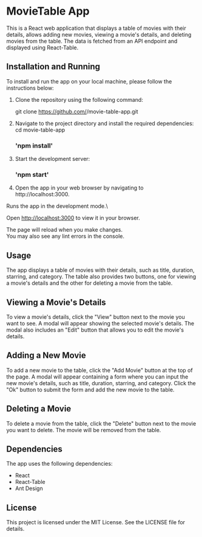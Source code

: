 # MovieTable App

This is a React web application that displays a table of movies with their details, allows adding new movies, viewing a movie's details, and deleting movies from the table. The data is fetched from an API endpoint and displayed using React-Table.

## Installation and Running

To install and run the app on your local machine, please follow the instructions below:

1. Clone the repository using the following command:
   
   git clone https://github.com/<username>/movie-table-app.git
   
 2. Navigate to the project directory and install the required dependencies:
   cd movie-table-app
    ### 'npm install'
  
 3. Start the development server:
    ### 'npm start'

 4. Open the app in your web browser by navigating to http://localhost:3000.

Runs the app in the development mode.\

   Open [http://localhost:3000](http://localhost:3000) to view it in your browser.

The page will reload when you make changes.\
You may also see any lint errors in the console.

## Usage
The app displays a table of movies with their details, such as title, duration, starring, and category. The table also provides two buttons, one for viewing a  movie's details and the other for deleting a movie from the table.
  
  ## Viewing a Movie's Details
To view a movie's details, click the "View" button next to the movie you want to see. A modal will appear showing the selected movie's details. The modal also includes an "Edit" button that allows you to edit the movie's details.
  
  ## Adding a New Movie
To add a new movie to the table, click the "Add Movie" button at the top of the page. A modal will appear containing a form where you can input the new movie's details, such as title, duration, starring, and category. Click the "Ok" button to submit the form and add the new movie to the table.
  
  ## Deleting a Movie
  To delete a movie from the table, click the "Delete" button next to the movie you want to delete. The movie will be removed from the table.
  
  ## Dependencies
  The app uses the following dependencies:
  - React
  - React-Table
  - Ant Design
  
  ## License
  This project is licensed under the MIT License. See the LICENSE file for details.
